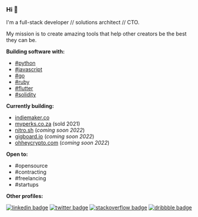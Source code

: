 ### Hi 👋

I'm a full-stack developer // solutions architect // CTO.

My mission is to create amazing tools that help other creators be the best they can be. 

**Building software with:**

- [#python](https://www.python.org) 
- [#javascript](https://www.javascript.com)
- [#go](https://golang.org)
- [#ruby](https://www.ruby-lang.org/en)
- [#flutter](https://flutter.dev)
- [#solidity](https://soliditylang.org)

**Currently building:** 

- [indiemaker.co](https://indiemaker.co)
- [myperks.co.za](https://myperks.co.za) (sold 2021)
- [nitro.sh](https://nitro.sh) (_coming soon 2022_)
- [gigboard.io](https://gigboard.io) (_coming soon 2022_)
- [ohheycrypto.com](https://ohheycrypto.com) (_coming soon 2022_)

**Open to:**

- #opensource 
- #contracting 
- #freelancing
- #startups 

**Other profiles:** 

[![linkedin badge](https://img.shields.io/badge/Sean_Nieuwoudt-30302f?style=flat&logo=linkedin)](https://www.linkedin.com/in/seannieuwoudt)
[![twitter badge](https://img.shields.io/badge/@ghstcode-30302f?style=flat&logo=twitter)](https://twitter.com/ghstcode)
[![stackoverflow badge](https://img.shields.io/badge/ghstcode-30302f?style=flat&logo=stackoverflow)](https://stackoverflow.com/users/482842/ghstcode)
[![dribbble badge](https://img.shields.io/badge/ghstcode-30302f?style=flat&logo=dribbble)](https://dribbble.com/ghstcode)
